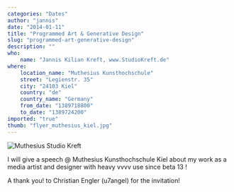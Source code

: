```yaml
---
categories: "Dates"
author: "jannis"
date: "2014-01-11"
title: "Programmed Art & Generative Design"
slug: "programmed-art-generative-design"
description: ""
who: 
    name: "Jannis Kilian Kreft, www.StudioKreft.de"
where: 
    location_name: "Muthesius Kunsthochschule"
    street: "Legienstr. 35"
    city: "24103 Kiel"
    country: "de"
    country_name: "Germany"
    from_date: "1389718800"
    to_date: "1389724200"
imported: "true"
thumb: "flyer_muthesius_kiel.jpg"
---
```



![Muthesius Studio Kreft](flyer_muthesius_kiel.jpg)

I will give a speech @ Muthesius Kunsthochschule Kiel about my work as a media artist and designer with heavy vvvv use since beta 13 ! 

A thank you! to Christian Engler (u7angel) for the invitation! 


